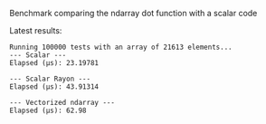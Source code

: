 Benchmark comparing the ndarray dot function with a scalar code 

Latest results:
```
Running 100000 tests with an array of 21613 elements...
--- Scalar ---
Elapsed (μs): 23.19781

--- Scalar Rayon ---
Elapsed (μs): 43.91314

--- Vectorized ndarray ---
Elapsed (μs): 62.98
```